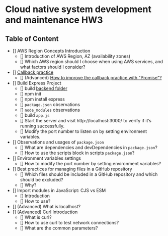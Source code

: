 # Cloud native system development and maintenance HW3
## Table of Content
- [] AWS Region Concepts Introduction
    - [] Introduction of AWS Region, AZ (availability zones)
    - [] Which AWS region should I choose when using AWS services, and what factors should I consider?
- [] [Callback practice](./callback.js)
    - [] (Advanced) [How to improve the callback practice with "Promise"?](promise.js)
- [] Build Express Project
    - [] build [backend folder](/backend/)
    - [] npm init
    - [] npm install express 
    - [] `package.json` observations
    - [] `node_modules` observations
    - [] build `app.js`
    - [] Start the server and visit http://localhost:3000/ to verify if it’s running successfully.
    - [] Modify the port number to listen on by setting environment variables.
- [] Observations and usages of `package.json`
    - [] What are dependencies and devDependencies in `package.json`?
    - [] How to use the scripts block in scripts `package.json`?
- [] Environment variables settings
    - [] How to modify the port number by setting environment variables?
- [] Best practices for managing files in a GitHub repository
    - [] Which files should be included in a GitHub repository and which should be excluded? 
    - [] Why? 
- [] Import modules in JavaScript: CJS vs ESM
    - [] Introduction
    - [] How to use?
- [] (Advanced) What is localhost?
- [] (Advanced) Curl Introduction
    - [] What is curl? 
    - [] How to use curl to test network connections?
    - [] What are the common parameters?

